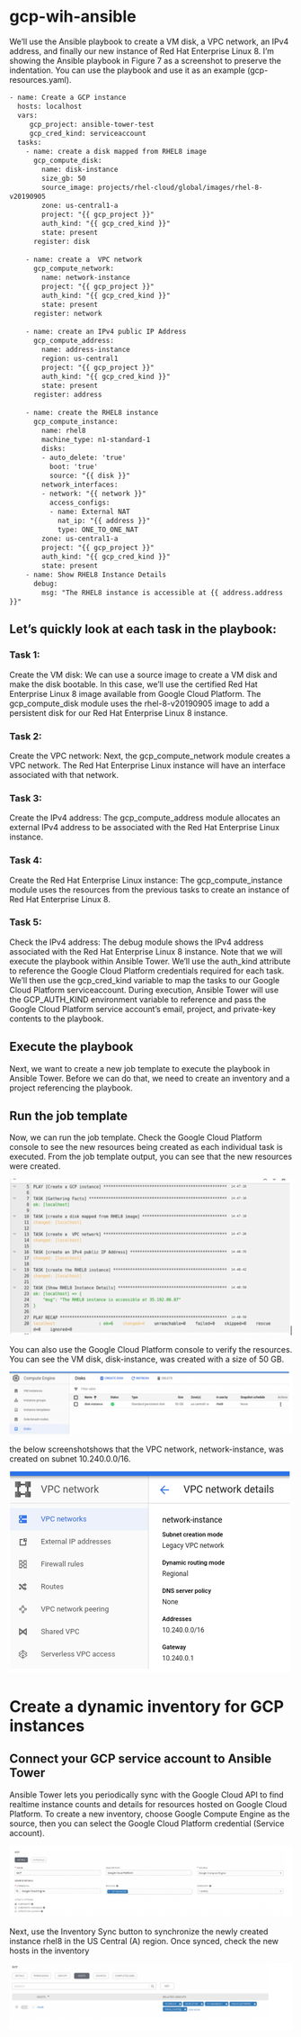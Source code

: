 # gcp-wih-ansible

We’ll use the Ansible playbook to create a VM disk, a VPC network, an IPv4 address, and finally our new instance of Red Hat Enterprise Linux 8.
I’m showing the Ansible playbook in Figure 7 as a screenshot to preserve the indentation. You can use the playbook and use it as an example (gcp-resources.yaml).

```shell
- name: Create a GCP instance
  hosts: localhost
  vars:
     gcp_project: ansible-tower-test
     gcp_cred_kind: serviceaccount
  tasks:
    - name: create a disk mapped from RHEL8 image
      gcp_compute_disk:
        name: disk-instance
        size_gb: 50
        source_image: projects/rhel-cloud/global/images/rhel-8-v20190905
        zone: us-central1-a
        project: "{{ gcp_project }}"
        auth_kind: "{{ gcp_cred_kind }}"
        state: present
      register: disk

    - name: create a  VPC network
      gcp_compute_network:
        name: network-instance
        project: "{{ gcp_project }}"
        auth_kind: "{{ gcp_cred_kind }}"
        state: present
      register: network

    - name: create an IPv4 public IP Address
      gcp_compute_address:
        name: address-instance
        region: us-central1
        project: "{{ gcp_project }}"
        auth_kind: "{{ gcp_cred_kind }}"
        state: present
      register: address

    - name: create the RHEL8 instance
      gcp_compute_instance:
        name: rhel8
        machine_type: n1-standard-1
        disks:
        - auto_delete: 'true'
          boot: 'true'
          source: "{{ disk }}"
        network_interfaces:
        - network: "{{ network }}"
          access_configs:
          - name: External NAT
            nat_ip: "{{ address }}"
            type: ONE_TO_ONE_NAT
        zone: us-central1-a
        project: "{{ gcp_project }}"
        auth_kind: "{{ gcp_cred_kind }}"
        state: present
    - name: Show RHEL8 Instance Details
      debug:
        msg: "The RHEL8 instance is accessible at {{ address.address }}"

 ```

## Let’s quickly look at each task in the playbook:
### Task 1: 
Create the VM disk: We can use a source image to create a VM disk and make the disk bootable. In this case, we’ll use the certified Red Hat Enterprise Linux 8 image available from Google Cloud Platform. The gcp_compute_disk module uses the rhel-8-v20190905 image to add a persistent disk for our Red Hat Enterprise Linux 8 instance.
### Task 2: 
Create the VPC network: Next, the gcp_compute_network module creates a VPC network. The Red Hat Enterprise Linux instance will have an interface associated with that network.
### Task 3: 
Create the IPv4 address: The gcp_compute_address module allocates an external IPv4 address to be associated with the Red Hat Enterprise Linux instance.
### Task 4: 
Create the Red Hat Enterprise Linux instance: The gcp_compute_instance module uses the resources from the previous tasks to create an instance of Red Hat Enterprise Linux 8.
### Task 5: 
Check the IPv4 address: The debug module shows the IPv4 address associated with the Red Hat Enterprise Linux 8 instance.
Note that we will execute the playbook within Ansible Tower. We’ll use the auth_kind attribute to reference the Google Cloud Platform credentials required for each task. We’ll then use the gcp_cred_kind variable to map the tasks to our Google Cloud Platform serviceaccount.
During execution, Ansible Tower will use the GCP_AUTH_KIND environment variable to reference and pass the Google Cloud Platform service account’s email, project, and private-key contents to the playbook.
## Execute the playbook
Next, we want to create a new job template to execute the playbook in Ansible Tower. Before we can do that, we need to create an inventory and a project referencing the playbook. 

## Run the job template
Now, we can run the job template. Check the Google Cloud Platform console to see the new resources being created as each individual task is executed. From the job template output, you can see that the new resources were created.

![img](https://github.com/alioualarbi/gcp-wih-ansible/blob/main/task%20output.png)

You can also use the Google Cloud Platform console to verify the resources. You can see the VM disk, disk-instance, was created with a size of 50 GB.

![img](https://github.com/alioualarbi/gcp-wih-ansible/blob/main/disk.png)

the below screenshotshows that the VPC network, network-instance, was created on subnet 10.240.0.0/16.

![img](https://github.com/alioualarbi/gcp-wih-ansible/blob/main/network.png)

# Create a dynamic inventory for GCP instances
## Connect your GCP service account to Ansible Tower

Ansible Tower lets you periodically sync with the Google Cloud API to find realtime instance counts and details for resources hosted on Google Cloud Platform.
To create a new inventory, choose Google Compute Engine as the source, then you can select the Google Cloud Platform credential (Service account).

![img](https://github.com/alioualarbi/gcp-wih-ansible/blob/main/ansible%20tower%20dashboard.png)

Next, use the Inventory Sync button to synchronize the newly created instance rhel8 in the US Central (A) region.
Once synced, check the new hosts in the inventory

![img](https://github.com/alioualarbi/gcp-wih-ansible/blob/main/ansible%20tower%20sync.png)
